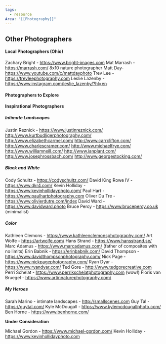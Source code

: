 ```yaml
---
tags:
  - resource
Area: "[[Photography]]"
---
```


## Other Photographers

#### Local  Photographers (Ohio)
Zachary Bright - https://www.bright-images.com
Mat Marrash - https://marrash.com/  8x10 nature photographer
Matt Day- https://www.youtube.com/c/mattdayphoto
Trev Lee - https://trevleephotography.com
Leslie Lazenby - https://www.instagram.com/leslie_lazenby/?hl=en

#### Photographers to Explore

#### Inspirational Photographers

##### Intimate Landscapes

Justin Reznick - https://www.justinreznick.com/
http://www.kurtbudligerphotography.com/
http://www.elizabethcarmel.com/
http://www.carrclifton.com/
http://www.charlescramer.com/
http://www.michaelfrye.com/
http://www.williamneill.com/
http://www.ianplant.com/
http://www.josephrossbach.com/
http://www.georgestocking.com/

##### Black and White

Cody Schultz - https://codyschultz.com/
David King Rowe IV - https://www.dkr4.com/
Kevin Holliday - https://www.kevinhollidayphoto.com/
Paul Hart - https://www.paulhartphotography.com
Oliver Du Tre - https://www.olivierdutre.com/index
David Ward - https://www.davidward.photo
Bruce Percy - https://www.brucepercy.co.uk (minimalist)

##### Color

Kathleen Clemons - https://www.kathleenclemonsphotography.com/
Art Wolfe - https://artwolfe.com/
Hans Strand - https://www.hansstrand.se/
Marc Adamus - https://www.marcadamus.com/ (father of composites with no limits)
Erin Babnik - https://erinbabnik.com/
David Thompson - https://www.davidthompsonphotography.com/
Nick Page - https://www.nickpagephotography.com/
Ryan Dyar - https://www.ryandyar.com/
Ted Gore - http://www.tedgorecreative.com
Perri Schelat - https://www.perrikschelatphotography.com (wow!)
Floris van Bruegel - https://www.artinnaturephotography.com/

##### My Heroes 

Sarah Marino - intimate landscapes - http://smallscenes.com
Guy Tal - https://guytal.com/
Kyle McDougall - https://www.kylemcdougallphoto.com/
Ben Horne - https://www.benhorne.com/

**Under Consideration**

Michael Gordon - https://www.michael-gordon.com/
Kevin Holliday - https://www.kevinhollidayphoto.com





